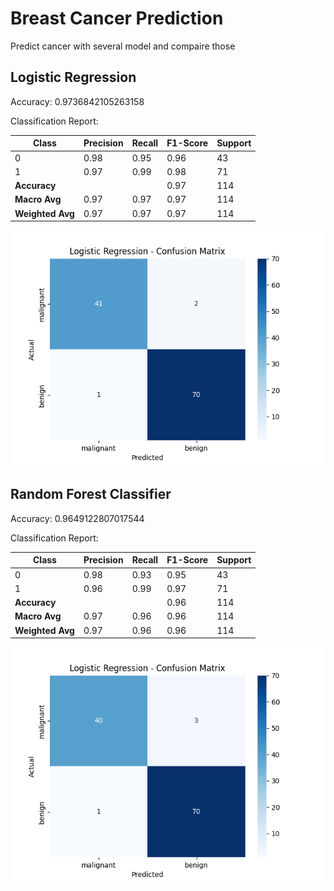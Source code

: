 # Breast Cancer Prediction

Predict cancer with several model and compaire those

## Logistic Regression

Accuracy: 0.9736842105263158

Classification Report:

| Class        | Precision | Recall | F1-Score | Support |
|------------- |---------- |------- |--------- |-------- |
| 0            | 0.98      | 0.95   | 0.96     | 43      |
| 1            | 0.97      | 0.99   | 0.98     | 71      |
| **Accuracy** |           |        | 0.97     | 114     |
| **Macro Avg**| 0.97      | 0.97   | 0.97     | 114     |
| **Weighted Avg** | 0.97  | 0.97   | 0.97     | 114     |

![confusion matrix](./Figures/Figure_1.png "Confusion Matrix")

## Random Forest Classifier

Accuracy: 0.9649122807017544

Classification Report:

| Class        | Precision | Recall | F1-Score | Support |
|------------- |---------- |------- |--------- |-------- |
| 0            | 0.98      | 0.93   | 0.95     | 43      |
| 1            | 0.96      | 0.99   | 0.97     | 71      |
| **Accuracy** |           |        | 0.96     | 114     |
| **Macro Avg**| 0.97      | 0.96   | 0.96     | 114     |
| **Weighted Avg** | 0.97  | 0.96   | 0.96     | 114     |

![confusion matrix](./Figures/Figure_2.png "Confusion Matrix")
